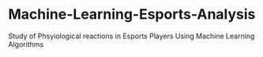 # Machine-Learning-Esports-Analysis
Study of Phsyiological reactions in Esports Players Using Machine Learning Algorithms
